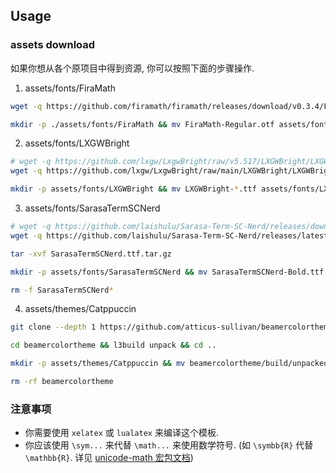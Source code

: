 ## Usage

### assets download

如果你想从各个原项目中得到资源, 你可以按照下面的步骤操作.

1. assets/fonts/FiraMath

```bash
wget -q https://github.com/firamath/firamath/releases/download/v0.3.4/FiraMath-Regular.otf # 本项目使用的版本

mkdir -p ./assets/fonts/FiraMath && mv FiraMath-Regular.otf assets/fonts/FiraMath/
```

2. assets/fonts/LXGWBright

```bash
# wget -q https://github.com/lxgw/LxgwBright/raw/v5.517/LXGWBright/LXGWBright-Regular.ttf https://github.com/lxgw/LxgwBright/raw/v5.517/LXGWBright/LXGWBright-MediumItalic.ttf https://github.com/lxgw/LxgwBright/raw/v5.517/LXGWBright/LXGWBright-Medium.ttf https://github.com/lxgw/LxgwBright/raw/v5.517/LXGWBright/LXGWBright-Italic.ttf # 本项目使用的版本
wget -q https://github.com/lxgw/LxgwBright/raw/main/LXGWBright/LXGWBright-Regular.ttf https://github.com/lxgw/LxgwBright/raw/main/LXGWBright/LXGWBright-MediumItalic.ttf https://github.com/lxgw/LxgwBright/raw/main/LXGWBright/LXGWBright-Medium.ttf https://github.com/lxgw/LxgwBright/raw/main/LXGWBright/LXGWBright-Italic.ttf

mkdir -p assets/fonts/LXGWBright && mv LXGWBright-*.ttf assets/fonts/LXGWBright/
```

3. assets/fonts/SarasaTermSCNerd

```bash
# wget -q https://github.com/laishulu/Sarasa-Term-SC-Nerd/releases/download/v2.3.1/SarasaTermSCNerd.ttf.tar.gz # 本项目使用的版本
wget -q https://github.com/laishulu/Sarasa-Term-SC-Nerd/releases/latest/download/SarasaTermSCNerd.ttf.tar.gz

tar -xvf SarasaTermSCNerd.ttf.tar.gz

mkdir -p assets/fonts/SarasaTermSCNerd && mv SarasaTermSCNerd-Bold.ttf SarasaTermSCNerd-BoldItalic.ttf SarasaTermSCNerd-Italic.ttf SarasaTermSCNerd-Regular.ttf assets/fonts/SarasaTermSCNerd/

rm -f SarasaTermSCNerd*
```

4. assets/themes/Catppuccin

```bash
git clone --depth 1 https://github.com/atticus-sullivan/beamercolortheme.git

cd beamercolortheme && l3build unpack && cd ..

mkdir -p assets/themes/Catppuccin && mv beamercolortheme/build/unpacked/beamercolorthemecatppuccin.sty assets/themes/Catppuccin/

rm -rf beamercolortheme
```

### 注意事项

- 你需要使用 `xelatex` 或 `lualatex` 来编译这个模板.
- 你应该使用 `\sym...` 来代替 `\math...` 来使用数学符号. (如 `\symbb{R}` 代替 `\mathbb{R}`. 详见 [unicode-math 宏包文档](http://mirrors.ctan.org/macros/unicodetex/latex/unicode-math/unicode-math.pdf))